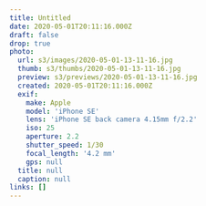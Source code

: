```yaml
---
title: Untitled
date: 2020-05-01T20:11:16.000Z
draft: false
drop: true
photo:
  url: s3/images/2020-05-01-13-11-16.jpg
  thumb: s3/thumbs/2020-05-01-13-11-16.jpg
  preview: s3/previews/2020-05-01-13-11-16.jpg
  created: 2020-05-01T20:11:16.000Z
  exif:
    make: Apple
    model: 'iPhone SE'
    lens: 'iPhone SE back camera 4.15mm f/2.2'
    iso: 25
    aperture: 2.2
    shutter_speed: 1/30
    focal_length: '4.2 mm'
    gps: null
  title: null
  caption: null
links: []
---
```

